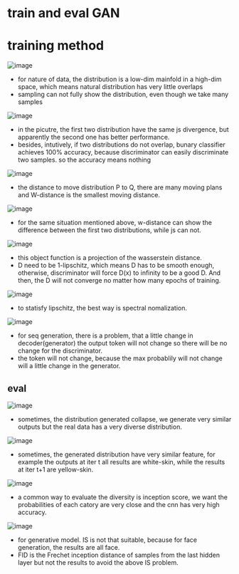 # train and eval GAN

# training method

![image](https://github.com/KobryLee/ML-2021Spring-NTU-hws/tree/main/notes/statics/lecture6/12-problem.png)

* for nature of data, the distribution is a low-dim mainfold in a high-dim space, which means natural distribution has very little overlaps
* sampling can not fully show the distribution, even though we take many samples

![image](https://github.com/KobryLee/ML-2021Spring-NTU-hws/tree/main/notes/statics/lecture6/13-js-not-suit.png)

* in the picutre, the first two distribution have the same js divergence, but apparently the second one has better performance.
* besides, intutively, if two distributions do not overlap, bunary classifier achieves 100% accuracy, because discriminator can easily discriminate two samples. so the accuracy means nothing

![image](https://github.com/KobryLee/ML-2021Spring-NTU-hws/tree/main/notes/statics/lecture6/14-wasserstein-distance.png)

* the distance to move distribution P to Q, there are many moving plans and W-distance is the smallest moving distance.

![image](https://github.com/KobryLee/ML-2021Spring-NTU-hws/tree/main/notes/statics/lecture6/15-wd-vs-js.png)

* for the same situation mentioned above, w-distance can show the difference between the first two distributions, while js can not.

![image](https://github.com/KobryLee/ML-2021Spring-NTU-hws/tree/main/notes/statics/lecture6/16-wgan.png)

* this object function is a projection of the wasserstein distance.
* D need to be 1-lipschitz, which means D has to be smooth enough, otherwise, discriminator will force D(x) to infinity to be a good D. And then, the D will not converge no matter how many epochs of training.

![image](https://github.com/KobryLee/ML-2021Spring-NTU-hws/tree/main/notes/statics/lecture6/17-keep-lipschitz.png)

* to statisfy lipschitz, the best way is spectral nomalization.

![image](https://github.com/KobryLee/ML-2021Spring-NTU-hws/tree/main/notes/statics/lecture6/18-gan-seq.png)

* for seq generation, there is a problem, that a little change in decoder(generator) the output token will not change so there will be no change for the discriminator.
* the token will not change, because the max probablily will not change will a little change in the generator.

## eval

![image](https://github.com/KobryLee/ML-2021Spring-NTU-hws/tree/main/notes/statics/lecture6/20-diversity-mode-collapse.png)

* sometimes, the distribution generated collapse, we generate very similar outputs but the real data has a very diverse distribution.

![image](https://github.com/KobryLee/ML-2021Spring-NTU-hws/tree/main/notes/statics/lecture6/21-diversity-mode-dropping.png)

* sometimes, the generated distribution have very similar feature, for example the outputs at iter t all results are white-skin, while the results at iter t+1 are yellow-skin.

![image](https://github.com/KobryLee/ML-2021Spring-NTU-hws/tree/main/notes/statics/lecture6/22-inception-score.png)

* a common way to evaluate the diversity is inception score, we want the probabilities of each catory are very close and the cnn has very high accuracy.

![image](https://github.com/KobryLee/ML-2021Spring-NTU-hws/tree/main/notes/statics/lecture6/23-eval-FID.png)

* for generative model. IS is not that suitable, because for face generation, the results are all face.
* FID is the Frechet inception distance of samples from the last hidden layer but not the results to avoid the above IS problem.










